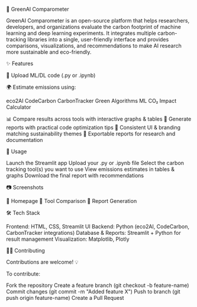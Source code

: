 🌱 GreenAI Comparometer

GreenAI Comparometer is an open-source platform that helps researchers, developers, and organizations evaluate the carbon footprint of machine learning and deep learning experiments.
It integrates multiple carbon-tracking libraries into a single, user-friendly interface and provides comparisons, visualizations, and recommendations to make AI research more sustainable and eco-friendly.

✨ Features

📂 Upload ML/DL code (.py or .ipynb)

🌍 Estimate emissions using:

eco2AI
CodeCarbon
CarbonTracker
Green Algorithms
ML CO₂ Impact Calculator

📊 Compare results across tools with interactive graphs & tables
📝 Generate reports with practical code optimization tips
🎨 Consistent UI & branding matching sustainability themes
📑 Exportable reports for research and documentation

🚀 Usage

Launch the Streamlit app
Upload your .py or .ipynb file
Select the carbon tracking tool(s) you want to use
View emissions estimates in tables & graphs
Download the final report with recommendations

📷 Screenshots

🔹 Homepage
🔹 Tool Comparison
🔹 Report Generation

🛠️ Tech Stack

Frontend: HTML, CSS, Streamlit UI
Backend: Python (eco2AI, CodeCarbon, CarbonTracker integrations)
Database & Reports: Streamlit + Python for result management
Visualization: Matplotlib, Plotly

👩‍💻 Contributing

Contributions are welcome! 💡

To contribute:

Fork the repository
Create a feature branch (git checkout -b feature-name)
Commit changes (git commit -m "Added feature X")
Push to branch (git push origin feature-name)
Create a Pull Request

